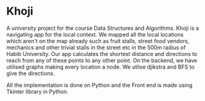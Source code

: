 # Khoji

A university project for the course Data Structures and Algorithms. Khoji is a navigating app for the local context. We mapped all the local locations which aren't on the map already such as fruit stalls, street food vendors, mechanics and other trivial stalls in the street etc in the 500m radius of Habib University. Our app calculates the shortest distance and directions to reach from any of these points to any other point. On the backend, we have utilised graphs making every location a node. We utlise djikstra and BFS to give the directions.

All the implementation is done on Python and the Front end is made using Tkinter library in Python.
